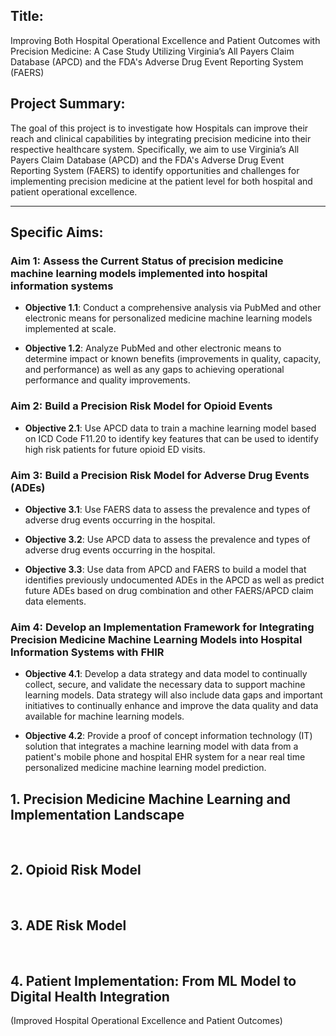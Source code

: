 
## Title: 
Improving Both Hospital Operational Excellence and Patient Outcomes with Precision Medicine: A Case Study Utilizing Virginia’s All Payers Claim Database (APCD) and the FDA's Adverse Drug Event Reporting System (FAERS)

## Project Summary:

The goal of this project is to investigate how Hospitals can improve their reach and clinical capabilities by integrating precision medicine into their respective healthcare system. Specifically, we aim to use Virginia’s All Payers Claim Database (APCD) and the FDA's Adverse Drug Event Reporting System (FAERS) to identify opportunities and challenges for implementing precision medicine at the patient level for both hospital and patient operational excellence.

---

## Specific Aims:

### Aim 1: Assess the Current Status of precision medicine machine learning models implemented into hospital information systems

- **Objective 1.1**: Conduct a comprehensive analysis via PubMed and other electronic means for personalized medicine machine learning models implemented at scale.
  
- **Objective 1.2**: Analyze PubMed and other electronic means to determine impact or known benefits (improvements in quality, capacity, and performance) as well as any gaps to achieving operational performance and quality improvements.


### Aim 2: Build a Precision Risk Model for Opioid Events
  
- **Objective 2.1**: Use APCD data to train a machine learning model based on ICD Code F11.20 to identify key features that can be used to identify high risk patients for future opioid ED visits.


### Aim 3: Build a Precision Risk Model for Adverse Drug Events (ADEs)

- **Objective 3.1**: Use FAERS data to assess the prevalence and types of adverse drug events occurring in the hospital.
  
- **Objective 3.2**: Use APCD data to assess the prevalence and types of adverse drug events occurring in the hospital.

- **Objective 3.3**: Use data from APCD and FAERS to build a model that identifies previously undocumented ADEs in the APCD as well as predict future ADEs based on drug combination and other FAERS/APCD claim data elements.


### Aim 4: Develop an Implementation Framework for Integrating Precision Medicine Machine Learning Models into Hospital Information Systems with FHIR

- **Objective 4.1**: Develop a data strategy and data model to continually collect, secure, and validate the necessary data to support machine learning models. Data strategy will also include data gaps and important initiatives to continually enhance and improve the data quality and data available for machine learning models.
  
- **Objective 4.2**: Provide a proof of concept information technology (IT) solution that integrates a machine learning model with data from a patient's mobile phone and hospital EHR system for a near real time personalized medicine machine learning model prediction.


## 1. Precision Medicine Machine Learning and Implementation Landscape


</br>

## 2. Opioid Risk Model



</br>

## 3. ADE Risk Model



</br>


## 4. Patient Implementation: From ML Model to Digital Health Integration  
(Improved Hospital Operational Excellence and Patient Outcomes) 




</br>

